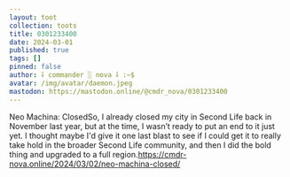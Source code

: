 ```yaml
---
layout: toot
collection: toots
title: 0301233400
date: 2024-03-01
published: true
tags: []
pinned: false
author: ⸸ commander ░ nova ⸸ :~$
avatar: /img/avatar/daemon.jpeg
mastodon: https://mastodon.online/@cmdr_nova/0301233400
---
```


Neo Machina: ClosedSo, I already closed my city in Second Life back in November last year, but at the time, I wasn’t ready to put an end to it just yet. I thought maybe I'd give it one last blast to see if I could get it to really take hold in the broader Second Life community, and then I did the bold thing and upgraded to a full region.https://cmdr-nova.online/2024/03/02/neo-machina-closed/
